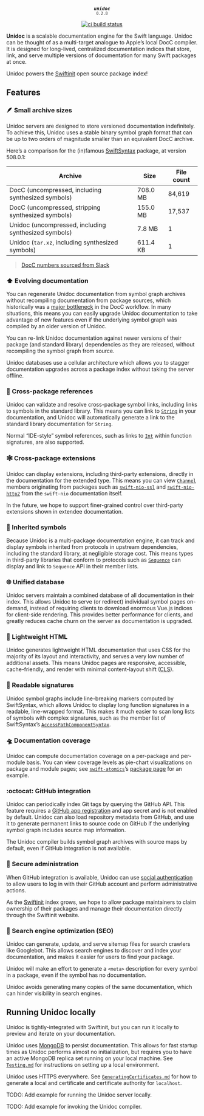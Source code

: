 <div align="center">

<strong><em><code>unidoc</code></em></strong><br><small><code>0.2.8</code></small>

[![ci build status](https://github.com/kelvin13/swift-unidoc/actions/workflows/build.yml/badge.svg)](https://github.com/kelvin13/swift-unidoc/actions/workflows/build.yml)

</div>

**Unidoc** is a scalable documentation engine for the Swift language. Unidoc can be thought of as a multi-target analogue to Apple’s local DocC compiler. It is designed for long-lived, centralized documentation indices that store, link, and serve multiple versions of documentation for many Swift packages at once.

Unidoc powers the [Swiftinit](https://swiftinit.org) open source package index!

## Features

### 🪶 Small archive sizes

Unidoc servers are designed to store versioned documentation indefinitely. To achieve this, Unidoc uses a stable binary symbol graph format that can be up to two orders of magnitude smaller than an equivalent DocC archive.

Here’s a comparison for the (in)famous [SwiftSyntax](https://github.com/apple/swift-syntax) package, at version 508.0.1:

| Archive | Size | File count |
| --- | --- | --- |
| DocC (uncompressed, including synthesized symbols) | 708.0 MB | 84,619 |
| DocC (uncompressed, stripping synthesized symbols) | 155.0 MB | 17,537 |
| Unidoc (uncompressed, including synthesized symbols) | 7.8 MB | 1 |
| Unidoc (`tar.xz`, including synthesized symbols) | 611.4 KB | 1 |

> [DocC numbers sourced from Slack](https://swift-open-source.slack.com/archives/C04PCMXMBD0/p1694154083683579?thread_ts=1694101493.046719&cid=C04PCMXMBD0)


### ⬆️ Evolving documentation

You can regenerate Unidoc documentation from symbol graph archives without recompiling documentation from package sources, which historically was a [major bottleneck](https://forums.swift.org/t/navigating-html-docs-vs-generated-interfaces/67115/7) in the DocC workflow. In many situations, this means you can easily upgrade Unidoc documentation to take advantage of new features even if the underlying symbol graph was compiled by an older version of Unidoc.

You can re-link Unidoc documentation against newer versions of their package (and standard library) dependencies as they are released, without recompiling the symbol graph from source.

Unidoc databases use a cellular architecture which allows you to stagger documentation upgrades across a package index without taking the server offline.


### 🔗 Cross-package references

Unidoc can validate and resolve cross-package symbol links, including links to symbols in the standard library. This means you can link to [`String`](https://swiftinit.org/docs/swift/swift/string) in your documentation, and Unidoc will automatically generate a link to the standard library documentation for `String`.

Normal “IDE-style” symbol references, such as links to [`Int`](https://swiftinit.org/docs/swift/swift/int) within function signatures, are also supported.


### 🕸 Cross-package extensions

Unidoc can display extensions, including third-party extensions, directly in the documentation for the extended type. This means you can view [`Channel`](https://swiftinit.org/docs/swift-nio/niocore/channel) members originating from packages such as [`swift-nio-ssl`](https://github.com/apple/swift-nio-ssl) and [`swift-nio-http2`](https://github.com/apple/swift-nio-http2) from the `swift-nio` documentation itself.

In the future, we hope to support finer-grained control over third-party extensions shown in extendee documentation.


### 💞 Inherited symbols

Because Unidoc is a multi-package documentation engine, it can track and display symbols inherited from protocols in upstream dependencies, including the standard library, at negligible storage cost. This means types in third-party libraries that conform to protocols such as [`Sequence`](https://swiftinit.org/docs/swift/swift/sequence) can display and link to `Sequence` API in their member lists.


### 🌐 Unified database

Unidoc servers maintain a combined database of all documentation in their index. This allows Unidoc to serve (or redirect) individual symbol pages on-demand, instead of requiring clients to download enormous Vue.js indices for client-side rendering. This provides better performance for clients, and greatly reduces cache churn on the server as documentation is upgraded.


### 🔋 Lightweight HTML

Unidoc generates lightweight HTML documentation that uses CSS for the majority of its layout and interactivity, and serves a very low number of additional assets. This means Unidoc pages are responsive, accessible, cache-friendly, and render with minimal content-layout shift ([CLS](https://web.dev/cls/)).


### 📜 Readable signatures

Unidoc symbol graphs include line-breaking markers computed by SwiftSyntax, which allows Unidoc to display long function signatures in a readable, line-wrapped format. This makes it much easier to scan long lists of symbols with complex signatures, such as the member list of SwiftSyntax’s [`AccessPathComponentSyntax`](https://swiftinit.org/docs/swift-syntax/swiftsyntax/accesspathcomponentsyntax).

### 🛸 Documentation coverage

Unidoc can compute documentation coverage on a per-package and per-module basis. You can view coverage levels as pie-chart visualizations on package and module pages; see [`swift-atomics`](https://github.com/apple/swift-atomics)’s [package page](https://swiftinit.org/docs/swift-atomics) for an example.


### :octocat: GitHub integration

Unidoc can periodically index Git tags by querying the GitHub API. This feature requires a [GitHub app registration](https://docs.github.com/en/apps/oauth-apps/building-oauth-apps/differences-between-github-apps-and-oauth-apps) and app secret and is not enabled by default. Unidoc can also load repository metadata from GitHub, and use it to generate permanent links to source code on GitHub if the underlying symbol graph includes source map information.

The Unidoc compiler builds symbol graph archives with source maps by default, even if GitHub integration is not available.


### 🔐 Secure administration

When GitHub integration is available, Unidoc can use [social authentication](https://en.wikipedia.org/wiki/Social_login) to allow users to log in with their GitHub account and perform administrative actions.

As the [Swiftinit](https://swiftinit.org) index grows, we hope to allow package maintainers to claim ownership of their packages and manage their documentation directly through the Swiftinit website.


### 🔎 Search engine optimization (SEO)

Unidoc can generate, update, and serve sitemap files for search crawlers like Googlebot. This allows search engines to discover and index your documentation, and makes it easier for users to find your package.

Unidoc will make an effort to generate a `<meta>` description for every symbol in a package, even if the symbol has no documentation.

Unidoc avoids generating many copies of the same documentation, which can hinder visibility in search engines.


## Running Unidoc locally

Unidoc is tightly-integrated with Swiftinit, but you can run it locally to preview and iterate on your documentation.

Unidoc uses [MongoDB](https://www.mongodb.com/) to persist documentation. This allows for fast startup times as Unidoc performs almost no initialization, but requires you to have an active MongoDB replica set running on your local machine. See [`Testing.md`](Guides/Testing.md) for instructions on setting up a local environment.

Unidoc uses HTTPS everywhere. See [`GeneratingCertificates.md`](Guides/GeneratingCertificates.md) for how to generate a local and certificate and certificate authority for `localhost`.

TODO: Add example for running the Unidoc server locally.

TODO: Add example for invoking the Unidoc compiler.
